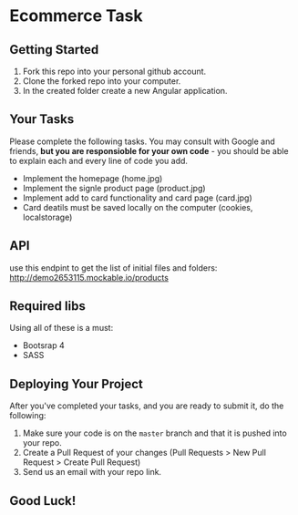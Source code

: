 # Ecommerce Task

## Getting Started
1. Fork this repo into your personal github account.
2. Clone the forked repo into your computer.
3. In the created folder create a new Angular application.

## Your Tasks
Please complete the following tasks. You may consult with Google and friends, **but you are responsioble for your own code** - you should be able to explain each and every line of code you add.
- Implement the homepage (home.jpg)
- Implement the signle product page (product.jpg)
- Implement add to card functionality and card page (card.jpg)
- Card deatils must be saved locally on the computer (cookies, localstorage)

## API
use this endpint to get the list of initial files and folders: 
http://demo2653115.mockable.io/products

## Required libs
Using all of these is a must:
- Bootsrap 4
- SASS

## Deploying Your Project
After you've completed your tasks, and you are ready to submit it, do the following:
1. Make sure your code is on the `master` branch and that it is pushed into your repo.
2. Create a Pull Request of your changes (Pull Requests > New Pull Request > Create Pull Request)
3. Send us an email with your repo link.

## Good Luck!
